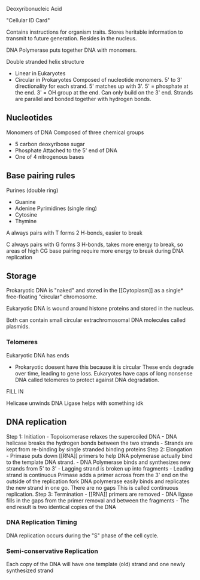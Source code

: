 Deoxyribonucleic Acid

"Cellular ID Card"

Contains instructions for organism traits.
Stores heritable information to transmit to future generation.
Resides in the nucleus.

DNA Polymerase puts together DNA with monomers.

Double stranded helix structure
- Linear in Eukaryotes
- Circular in Prokaryotes
Composed of nucleotide monomers.
5' to 3' directionality for each strand. 5' matches up with 3'.
5' = phosphate at the end.
3' = OH group at the end.
Can only build on the 3' end.
Strands are parallel and bonded together with hydrogen bonds.

## Nucleotides
Monomers of DNA
Composed of three chemical groups
- 5 carbon deoxyribose sugar
- Phosphate
	Attached to the 5' end of DNA
- One of 4 nitrogenous bases

## Base pairing rules
Purines (double ring)
- Guanine
- Adenine
Pyrimidines (single ring)
- Cytosine
- Thymine

A always pairs with T
forms 2 H-bonds, easier to break

C always pairs with G
forms 3 H-bonds, takes more energy to break,
so areas of high CG base pairing require more energy to break during DNA replication

## Storage
Prokaryotic DNA is "naked" and stored in the [[Cytoplasm]] as a single* free-floating "circular" chromosome.

Eukaryotic DNA is wound around histone proteins and stored in the nucleus.

Both can contain small circular extrachromosomal DNA molecules called plasmids.

### Telomeres
Eukaryotic DNA has ends
- Prokaryotic doesent have this because it is circular
These ends degrade over time, leading to gene loss.
Eukaryotes have caps of long nonsense DNA called telomeres to protect against DNA degradation.

FILL IN


Helicase unwinds DNA
Ligase helps with something idk

## DNA replication

Step 1: Initiation
	- Topoisomerase relaxes the supercoiled DNA
	- DNA helicase breaks the hydrogen bonds between  the two strands
	- Strands are kept from re-binding by single stranded binding proteins
Step 2: Elongation
	- Primase puts down [[RNA]] primers to help DNA polymerase actually bind to the template DNA strand.
	- DNA Polymerase binds and synthesizes new strands from 5' to 3'
	- Lagging strand is broken up into fragments
	- Leading strand is continuous
		Primase adds a primer across from the 3' end on the outside of the replication fork
		DNA polymerase easily binds and replicates the new strand in one go. There are no gaps
		This is called continuous replication.
Step 3: Termination
	- [[RNA]] primers are removed
	- DNA ligase fills in the gaps from the primer removal and between the fragments
	- The end result is two identical copies of the DNA

### DNA Replication Timing
DNA replication occurs during the "S" phase of the cell cycle.

### Semi-conservative Replication
Each copy of the DNA will have one template (old) strand and one newly synthesized strand
